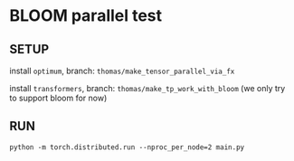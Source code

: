 # BLOOM parallel test

## SETUP

install `optimum`, branch: `thomas/make_tensor_parallel_via_fx`

install `transformers`, branch: `thomas/make_tp_work_with_bloom` (we only try to support bloom for now)

## RUN

`python -m torch.distributed.run --nproc_per_node=2 main.py`